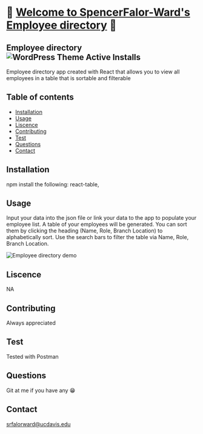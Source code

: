 # :dragon: [Welcome to SpencerFalor-Ward's Employee directory](https://budget-tracker-sfw.herokuapp.com/) :dragon:

## Employee directory ![WordPress Theme Active Installs](https://img.shields.io/wordpress/theme/installs/twentysixteen)

Employee directory app created with React that allows you to view all employees in a table that is sortable and filterable

## Table of contents

-   [Installation](#Installation)
-   [Usage](#Usage)
-   [Liscence](#Liscence)
-   [Contributing](#Contributing)
-   [Test](#Test)
-   [Questions](#Questions)
-   [Contact](#Contact)

## Installation

npm install the following: react-table,

## Usage

Input your data into the json file or link your data to the app to populate your employee list. A table of your employees will be generated. You can sort them by clicking the heading (Name, Role, Branch Location) to alphabetically sort. Use the search bars to filter the table via Name, Role, Branch Location.

![Employee directory demo](./budgetTracker.gif)

## Liscence

NA

## Contributing

Always appreciated

## Test

Tested with Postman

## Questions

Git at me if you have any :grin:

## Contact

srfalorward@ucdavis.edu
